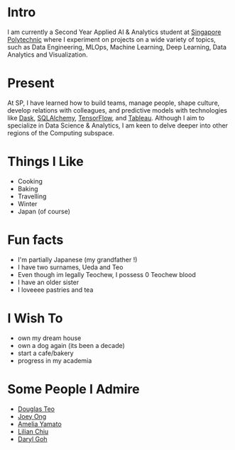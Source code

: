 
# Intro

I am currently a Second Year Applied AI & Analytics student at [Singapore Polytechnic](https://sp.edu.sg) where I experiment on projects on a wide variety of topics, such as
Data Engineering, MLOps, Machine Learning, Deep Learning, Data Analytics and Visualization.

# Present

At SP, I have learned how to build teams, manage people, shape culture, develop relations with colleagues, and predictive models with technologies like [Dask](https://dask.org/), [SQLAlchemy](https://www.sqlalchemy.org/), [TensorFlow](https://www.tensorflow.org/), and [Tableau](https://www.tableau.com/). Although I aim to specialize in Data Science & Analytics, I am keen to delve deeper into other regions of the Computing subspace.

# Things I Like

- Cooking
- Baking
- Travelling
- Winter
- Japan (of course)

# Fun facts

- I'm partially Japanese (my grandfather !)
- I have two surnames, Ueda and Teo
- Even though im legally Teochew, I possess 0 Teochew blood
- I have an older sister
- I loveeee pastries and tea

# I Wish To

- own my dream house
- own a dog again (its been a decade)
- start a cafe/bakery
- progress in my academia

# Some People I Admire

- [Douglas Teo](https://sg.linkedin.com/in/douglas-teo-9097247)
- [Joey Ong](https://sg.linkedin.com/in/joey-ong-a11b70170)
- [Amelia Yamato](https://www.linkedin.com/in/ameliayamatoleow/)
- [Lilian Chiu](https://www.linkedin.com/in/lillian-chiu)
- [Daryl Goh](https://www.linkedin.com/in/dargohzy/)